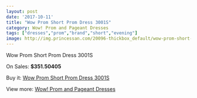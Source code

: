 ```yaml
---
layout: post
date: '2017-10-11'
title: "Wow Prom Short Prom Dress 3001S"
category: Wow! Prom and Pageant Dresses
tags: ["dresses","prom","brand","short","evening"]
image: http://img.princessan.com/20096-thickbox_default/wow-prom-short-prom-dress-3001s.jpg
---
```

Wow Prom Short Prom Dress 3001S

On Sales: **$351.50405**
<a href="https://www.princessan.com/en/wow-prom-and-pageant-dresses/8990-wow-prom-short-prom-dress-3001s.html"><amp-img layout="responsive" width="600" height="600" src="//img.princessan.com/20096-thickbox_default/wow-prom-short-prom-dress-3001s.jpg" alt="Wow Prom Short Prom Dress 3001S 0" /></a>

Buy it: [Wow Prom Short Prom Dress 3001S](https://www.princessan.com/en/wow-prom-and-pageant-dresses/8990-wow-prom-short-prom-dress-3001s.html "Wow Prom Short Prom Dress 3001S")

View more: [Wow! Prom and Pageant Dresses](https://www.princessan.com/en/74-wow-prom-and-pageant-dresses "Wow! Prom and Pageant Dresses")